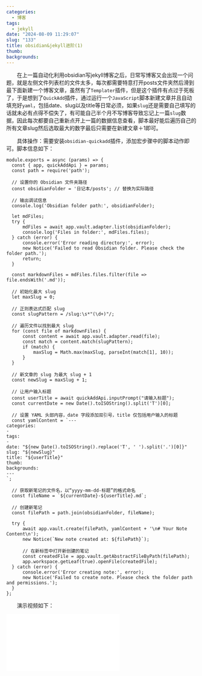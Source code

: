 ```yaml
---
categories:
  - 博客
tags:
  - jekyll
date: "2024-08-09 11:29:07"
slug: "133"
title: obsidian&jekyll进阶(1)
thumb: 
backgrounds:
---
```


&emsp;&emsp;在上一篇自动化利用obsidian写jekyll博客之后，日常写博客又会出现一个问题，就是左侧文件列表栏的文件太多，每次都需要特意打开posts文件夹然后滑到最下面新建一个博客文章，虽然有了`Templater`插件，但是这个插件有点过于死板了，于是想到了`QuickAdd`插件，通过运行一个`JavaScript`脚本新建文章并且自动填充好`yaml`，包括date、slug以及title等日常必须，如果`slug`还是需要自己填写的话就未必有点得不偿失了，有可能自己半个月不写博客导致忘记上一篇`slug`数据，因此每次都要自己重新点开上一篇的数据信息查看，脚本最好能后遍历自己的所有文章slug然后选取最大的数字最后只需要在新建文章＋1即可。

&emsp;&emsp;具体操作：需要安装`obsidian-quickadd`插件，添加宏步骤中的脚本动作即可。脚本信息如下：

```
module.exports = async (params) => {
  const { app, quickAddApi } = params;
  const path = require('path');

  // 设置你的 Obsidian 文件夹路径
  const obsidianFolder = '日记本/posts'; // 替换为实际路径

  // 输出调试信息
  console.log('Obsidian folder path:', obsidianFolder);

  let mdFiles;
  try {
      mdFiles = await app.vault.adapter.list(obsidianFolder);
      console.log('Files in folder:', mdFiles.files);
  } catch (error) {
      console.error('Error reading directory:', error);
      new Notice('Failed to read Obsidian folder. Please check the folder path.');
      return;
  }

  const markdownFiles = mdFiles.files.filter(file => file.endsWith('.md'));

  // 初始化最大 slug
  let maxSlug = 0;

  // 正则表达式匹配 slug
  const slugPattern = /slug:\s*"(\d+)"/;

  // 遍历文件以找到最大 slug
  for (const file of markdownFiles) {
      const content = await app.vault.adapter.read(file);
      const match = content.match(slugPattern);
      if (match) {
          maxSlug = Math.max(maxSlug, parseInt(match[1], 10));
      }
  }

  // 新文章的 slug 为最大 slug + 1
  const newSlug = maxSlug + 1;

  // 让用户输入标题
  const userTitle = await quickAddApi.inputPrompt("请输入标题");
  const currentDate = new Date().toISOString().split('T')[0];

  // 设置 YAML 头部内容，date 字段添加双引号，title 仅包括用户输入的标题
  const yamlContent = `---
categories:
- 
tags:
- 
date: "${new Date().toISOString().replace('T', ' ').split('.')[0]}"
slug: "${newSlug}"
title: "${userTitle}"
thumb: 
backgrounds: 
---
`;

  // 获取新笔记的文件名，以“yyyy-mm-dd-标题”的格式命名
  const fileName = `${currentDate}-${userTitle}.md`;

  // 创建新笔记
  const filePath = path.join(obsidianFolder, fileName);

  try {
      await app.vault.create(filePath, yamlContent + '\n# Your Note Content\n');
      new Notice(`New note created at: ${filePath}`);

      // 在新标签中打开新创建的笔记
      const createdFile = app.vault.getAbstractFileByPath(filePath);
      app.workspace.getLeaf(true).openFile(createdFile);
  } catch (error) {
      console.error('Error creating note:', error);
      new Notice('Failed to create note. Please check the folder path and permissions.');
  }
};

```

&emsp;&emsp;演示视频如下：

<iframe src="//player.bilibili.com/player.html?isOutside=true&aid=112931903767041&bvid=BV18gYgeXEdQ&cid=500001643783998&p=1" scrolling="no" border="0" frameborder="no" framespacing="0" allowfullscreen="true"></iframe>


